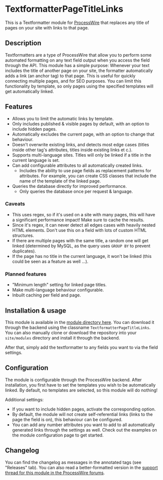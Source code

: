 # TextformatterPageTitleLinks

This is a Textformatter module for [ProcessWire](https://processwire.com/) that replaces any title of pages on your site with links to that page.

## Description

Textformatters are a type of ProcessWire that allow you to perform some automated formatting on any text field output when you access the field through the API. This module has a simple purpose: Whenever your text includes the title of another page on your site, the formatter automatically adds a link (an anchor tag) to that page. This is useful for quickly connecting multiple pages, and for SEO purposes. You can limit this functionality by template, so only pages using the specified templates will get automatically linked.

## Features

- Allows you to limit the automatic links by template.
- Only includes published & visible pages by default, with an option to include hidden pages.
- Automatically excludes the current page, with an option to change that behaviour.
- Doesn't overwrite existing links, and detects most edge cases (titles inside other tag's attributes, titles inside existing links et c.).
- Supports multi-language sites. Titles will only be linked if a title in the current language is set.
- Can add configurable attributes to all automatically created links.
    - Includes the ability to use page fields as replacement patterns for attributes. For example, you can create CSS classes that include the name of the template of the linked page.
- Queries the database directly for improved performance.
    - Only queries the database once per request & language.

### Caveats

- This uses regex, so if it's used on a site with many pages, this will have a significant performance impact! Make sure to cache the results.
- Since it's regex, it can never detect all edges cases with heavily nested HTML elements. Don't use this on a field with lots of custom HTML structures.
- If there are multiple pages with the same title, a random one will get linked (determined by MySQL, as the query uses `GROUP BY` to prevent duplicates).
- If the page has no title in the current language, it won't be linked (this could be seen as a feature as well ...).

### Planned features

- "Minimum length" setting for linked page titles.
- Make multi-language behaviour configurable.
- Inbuilt caching per field and page.

## Installation & usage

This module is available in the [module directory here](https://modules.processwire.com/modules/textformatter-page-title-links/). You can download it through the backend using the classname `TextformatterPageTitleLinks`. You can also manually clone or download the repository into your `site/modules` directory and install it through the backend.

After that, simply add the textformatter to any fields you want to via the field settings.

## Configuration

The module is configurable through the ProcessWire backend. After installation, you first have to set the templates you wish to be automatically linked. By default, no templates are selected, so this module will do nothing!

Additional settings:

- If you want to include hidden pages, activate the corresponding option.
- By default, the module will not create self-referential links (links to the page the field is on), this behaviour can be configured.
- You can add any number attributes you want to add to all automatically generated links through the settings as well. Check out the examples on the module configuration page to get started.

## Changelog

You can find the changelog as messages in the annotated tags (see "Releases" tab). You can also read a better-formatted version in the [support thread for this module in the ProcessWire forums](https://processwire.com/talk/topic/20378-automatically-link-page-titles/?tab=comments#comment-179285).
